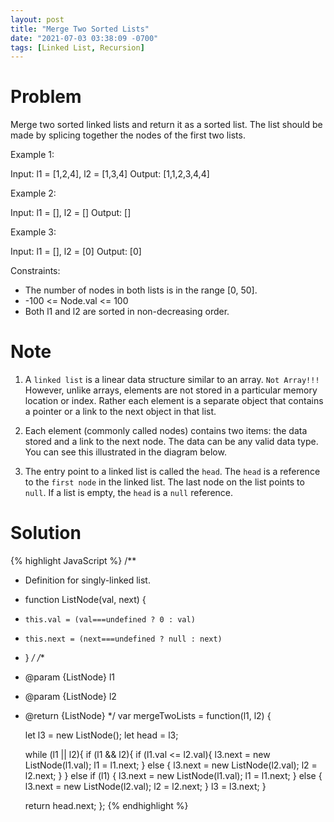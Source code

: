 ```yaml
---
layout: post
title: "Merge Two Sorted Lists"
date: "2021-07-03 03:38:09 -0700"
tags: [Linked List, Recursion]
---
```


# Problem

Merge two sorted linked lists and return it as a sorted list. The list should be made by splicing together the nodes of the first two lists.

Example 1:

Input: l1 = [1,2,4], l2 = [1,3,4]
Output: [1,1,2,3,4,4]

Example 2:

Input: l1 = [], l2 = []
Output: []

Example 3:

Input: l1 = [], l2 = [0]
Output: [0]
 

Constraints:

- The number of nodes in both lists is in the range [0, 50].
- -100 <= Node.val <= 100
- Both l1 and l2 are sorted in non-decreasing order.

# Note

1. A `linked list` is a linear data structure similar to an array. `Not Array!!!` However, unlike arrays, elements are not stored in a particular memory location or index. Rather each element is a separate object that contains a pointer or a link to the next object in that list.

2. Each element (commonly called nodes) contains two items: the data stored and a link to the next node. The data can be any valid data type. You can see this illustrated in the diagram below.

3. The entry point to a linked list is called the `head`. The `head` is a reference to the `first node` in the linked list. The last node on the list points to `null`. If a list is empty, the `head` is a `null` reference.

# Solution

{% highlight JavaScript %}
/**
 * Definition for singly-linked list.
 * function ListNode(val, next) {
 *     this.val = (val===undefined ? 0 : val)
 *     this.next = (next===undefined ? null : next)
 * }
 */
/**
 * @param {ListNode} l1
 * @param {ListNode} l2
 * @return {ListNode}
 */
var mergeTwoLists = function(l1, l2) {
    
    let l3 = new ListNode();
    let head = l3;
    
    
    while (l1 || l2){
        if (l1 && l2){
            if (l1.val <= l2.val){
                l3.next = new ListNode(l1.val);
                l1 = l1.next;
            } 
            else {
                l3.next = new ListNode(l2.val);
                l2 = l2.next;
            }
        } 
        else if (l1) {
            l3.next = new ListNode(l1.val);
            l1 = l1.next;
        }
        else {
            l3.next = new ListNode(l2.val);
            l2 = l2.next;
        }
        l3 = l3.next;
    }
    


    return head.next;
};
{% endhighlight %}